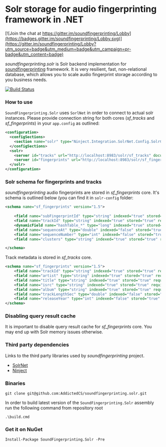 # Solr storage for audio fingerprinting framework in .NET

[![Join the chat at https://gitter.im/soundfingerprinting/Lobby](https://badges.gitter.im/soundfingerprinting/Lobby.svg)](https://gitter.im/soundfingerprinting/Lobby?utm_source=badge&utm_medium=badge&utm_campaign=pr-badge&utm_content=badge)

_soundfingerprinting.solr_ is Solr backend implementation for [soundfingerprinting](https://github.com/AddictedCS/soundfingerprinting) framework. It is very resilient, fast, non-relational database, which allows you to scale audio fingerprint storage according to you business needs.

[![Build Status](https://travis-ci.org/AddictedCS/soundfingerprinting.solr.png)](https://travis-ci.org/AddictedCS/soundfingerprinting.solr)

### How to use
`SoundFingerprinting.Solr` uses `SorlNet` in order to connect to actual solr instances. Please provide connection string for both cores (_sf_tracks_ and _sf_fingerprints_) in your `app.config` as outlined:
```xml
<configuration>
  <configSections>
    <section name="solr" type="Ninject.Integration.SolrNet.Config.SolrConfigurationSection, Ninject.Integration.SolrNet" />
  </configSections>
  <solr>
    <server id="tracks" url="http://localhost:8983/solr/sf_tracks" documentType="SoundFingerprinting.Solr.DAO.TrackDTO, SoundFingerprinting.Solr" />
    <server id="fingerprints" url="http://localhost:8983/solr/sf_fingerprints" documentType="SoundFingerprinting.Solr.DAO.SubFingerprintDTO, SoundFingerprinting.Solr" />
  </solr>
</configuration>

```

### Solr schema for fingerprints and tracks
_soundfingerprinting_ audio fingerprints are stored in _sf_fingerprints_ core. It's schema is outlined below (you can find it in `solr-config` folder:

```xml
<schema name="sf_fingerprints" version="1.5">
   
	<field name="subFingerprintId" type="string" indexed="true" stored="true" required="true" multiValued="false" omitTermFreqAndPositions="true" omitNorms="true" />
	<field name="trackId" type="string" indexed="true" stored="true" required="true" multiValued="false" omitTermFreqAndPositions="true" omitNorms="true" />
	<dynamicField name="hashTable_*" type="long" indexed="true" stored="true" omitTermFreqAndPositions="true" omitNorms="true" />
	<field name="sequenceAt" type="double" indexed="false" stored="true" required="false" multiValued="false" omitTermFreqAndPositions="true" omitNorms="true" />
	<field name="sequenceNumber" type="int" indexed="false" stored="true" required="false" multiValued="false" omitTermFreqAndPositions="true" omitNorms="true" />
	<field name="clusters" type="string" indexed="true" stored="true" required="false" multiValued="true" omitTermFreqAndPositions="true" omitNorms="true" />

</schema>
```

Track metadata is stored in _sf_tracks_ core.
```xml
<schema name="sf_fingerprints" version="1.5">
    <field name="trackId" type="string" indexed="true" stored="true" required="true" multiValued="false" omitTermFreqAndPositions="true" omitNorms="true" />
    <field name="artist" type="string" indexed="true" stored="true" required="true" multiValued="false" omitTermFreqAndPositions="true" omitNorms="true" />
    <field name="title" type="string" indexed="true" stored="true" required="true" multiValued="false" omitTermFreqAndPositions="true" omitNorms="true" />
    <field name="isrc" type="string" indexed="true" stored="true" required="true" multiValued="false" omitTermFreqAndPositions="true" omitNorms="true" />
    <field name="album" type="string" indexed="true" stored="true" required="true" multiValued="false" omitTermFreqAndPositions="true" omitNorms="true" />
    <field name="trackLengthSec" type="double" indexed="false" stored="true" required="false" multiValued="false" omitTermFreqAndPositions="true" omitNorms="true" />
    <field name="releaseYear" type="int" indexed="false" stored="true" required="false" multiValued="false" omitTermFreqAndPositions="true" omitNorms="true" />
</schema>
```

### Disabling query result cache
It is important to disable query result cache for _sf_fingerprints_ core. You may end up with Solr memory issues otherwise.

### Third party dependencies
Links to the third party libraries used by _soundfingerprinting_ project.
* [SolrNet](https://github.com/mausch/SolrNet)
* [Ninject](http://www.ninject.org)

### Binaries
    git clone git@github.com:AddictedCS/soundfingerprinting.solr.git
    
In order to build latest version of the <code>SoundFingerprinting.Solr</code> assembly run the following command from repository root

    .\build.cmd
### Get it on NuGet

    Install-Package SoundFingerprinting.Solr -Pre
